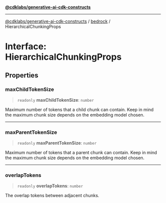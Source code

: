 [**@cdklabs/generative-ai-cdk-constructs**](../../../README.md)

***

[@cdklabs/generative-ai-cdk-constructs](../../../README.md) / [bedrock](../README.md) / HierarchicalChunkingProps

# Interface: HierarchicalChunkingProps

## Properties

### maxChildTokenSize

> `readonly` **maxChildTokenSize**: `number`

Maximum number of tokens that a child chunk can contain.
Keep in mind the maximum chunk size depends on the embedding model chosen.

***

### maxParentTokenSize

> `readonly` **maxParentTokenSize**: `number`

Maximum number of tokens that a parent chunk can contain.
Keep in mind the maximum chunk size depends on the embedding model chosen.

***

### overlapTokens

> `readonly` **overlapTokens**: `number`

The overlap tokens between adjacent chunks.
